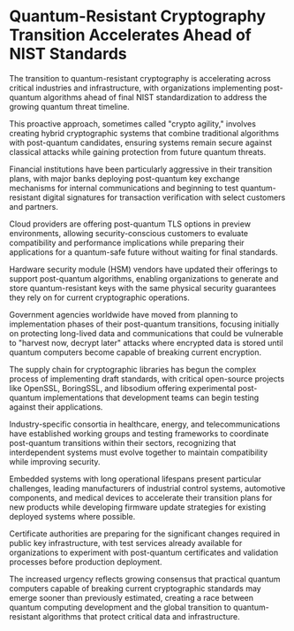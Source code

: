 # Quantum-Resistant Cryptography Transition Accelerates Ahead of NIST Standards

The transition to quantum-resistant cryptography is accelerating across critical industries and infrastructure, with organizations implementing post-quantum algorithms ahead of final NIST standardization to address the growing quantum threat timeline.

This proactive approach, sometimes called "crypto agility," involves creating hybrid cryptographic systems that combine traditional algorithms with post-quantum candidates, ensuring systems remain secure against classical attacks while gaining protection from future quantum threats.

Financial institutions have been particularly aggressive in their transition plans, with major banks deploying post-quantum key exchange mechanisms for internal communications and beginning to test quantum-resistant digital signatures for transaction verification with select customers and partners.

Cloud providers are offering post-quantum TLS options in preview environments, allowing security-conscious customers to evaluate compatibility and performance implications while preparing their applications for a quantum-safe future without waiting for final standards.

Hardware security module (HSM) vendors have updated their offerings to support post-quantum algorithms, enabling organizations to generate and store quantum-resistant keys with the same physical security guarantees they rely on for current cryptographic operations.

Government agencies worldwide have moved from planning to implementation phases of their post-quantum transitions, focusing initially on protecting long-lived data and communications that could be vulnerable to "harvest now, decrypt later" attacks where encrypted data is stored until quantum computers become capable of breaking current encryption.

The supply chain for cryptographic libraries has begun the complex process of implementing draft standards, with critical open-source projects like OpenSSL, BoringSSL, and libsodium offering experimental post-quantum implementations that development teams can begin testing against their applications.

Industry-specific consortia in healthcare, energy, and telecommunications have established working groups and testing frameworks to coordinate post-quantum transitions within their sectors, recognizing that interdependent systems must evolve together to maintain compatibility while improving security.

Embedded systems with long operational lifespans present particular challenges, leading manufacturers of industrial control systems, automotive components, and medical devices to accelerate their transition plans for new products while developing firmware update strategies for existing deployed systems where possible.

Certificate authorities are preparing for the significant changes required in public key infrastructure, with test services already available for organizations to experiment with post-quantum certificates and validation processes before production deployment.

The increased urgency reflects growing consensus that practical quantum computers capable of breaking current cryptographic standards may emerge sooner than previously estimated, creating a race between quantum computing development and the global transition to quantum-resistant algorithms that protect critical data and infrastructure.